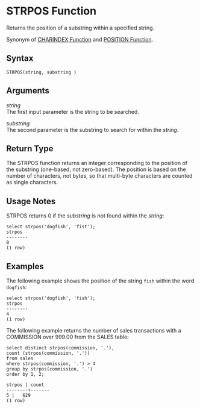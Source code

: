 # STRPOS Function<a name="r_STRPOS"></a>

Returns the position of a substring within a specified string\. 

Synonym of [CHARINDEX Function](r_CHARINDEX.md) and [POSITION Function](r_POSITION.md)\. 

## Syntax<a name="r_STRPOS-synopsis"></a>

```
STRPOS(string, substring )
```

## Arguments<a name="r_STRPOS-arguments"></a>

 *string*   
The first input parameter is the string to be searched\. 

 *substring*   
The second parameter is the substring to search for within the *string*\. 

## Return Type<a name="r_STRPOS-return-type"></a>

The STRPOS function returns an integer corresponding to the position of the substring \(one\-based, not zero\-based\)\. The position is based on the number of characters, not bytes, so that multi\-byte characters are counted as single characters\.

## Usage Notes<a name="r_STRPOS_usage_notes"></a>

STRPOS returns 0 if the *substring* is not found within the *string*: 

```
select strpos('dogfish', 'fist');
strpos
--------
0
(1 row)
```

## Examples<a name="r_STRPOS-examples"></a>

The following example shows the position of the string `fish` within the word `dogfish`: 

```
select strpos('dogfish', 'fish');
strpos
--------
4
(1 row)
```

The following example returns the number of sales transactions with a COMMISSION over 999\.00 from the SALES table: 

```
select distinct strpos(commission, '.'),
count (strpos(commission, '.'))
from sales
where strpos(commission, '.') > 4
group by strpos(commission, '.')
order by 1, 2;

strpos | count
--------+-------
5 |   629
(1 row)
```